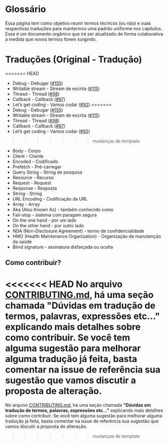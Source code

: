 # Glossário
Essa página tem como objetivo reunir termos técnicos (ou não) e suas respectivas traduções para mantermos uma padrão uniforme nos capítulos.  Esse é um documento orgânico que irá ser atualizado de forma colaborativa a medida que novos termos forem surgindo.

# Traduções (Original - Tradução)

<<<<<<< HEAD
* Debug - Debugar ([#155](https://github.com/braziljs/eloquente-javascript/issues/155))
* Writable stream - Stream de escrita ([#115](https://github.com/braziljs/eloquente-javascript/issues/115))
* Thread - Thread ([#98](https://github.com/braziljs/eloquente-javascript/issues/98))
* Callback - Callback ([#97](https://github.com/braziljs/eloquente-javascript/issues/97))
* Let’s get coding - Vamos codar ([#92](https://github.com/braziljs/eloquente-javascript/issues/92))
=======
* Debug - Debugar ([#155])
* Writable stream - Stream de escrita ([#115])
* Thread - Thread ([#98])
* Callback - Callback ([#97])
* Let’s get coding - Vamos codar ([#92])
>>>>>>> mudanças de template
* Body - Corpo 
* Client - Cliente
* Encoded - Codificado
* Prefetch - Pré-carregar
* Query String - String de pesquisa
* Resource - Recurso
* Request - Request
* Response - Resposta
* String - String
* URL Encoding - Codificação da URL
* Array - Array
* Aka (Also Known As) - também conhecido como
* Fail-stop - sistema com paragem segura
* On the one hand - por um lado
* On the other hand - por outro lado
* NDA (Non-Disclosure Agreement) - termo de confidencialidade
* HMO (Health Maintenance Organization) - Organização de manutenção da saúde
* Blind signature - assinatura disfarçada ou oculta

## Como contribuir?
<<<<<<< HEAD
No arquivo [CONTRIBUTING.md](https://github.com/braziljs/eloquente-javascript/blob/master/CONTRIBUTING.md), há uma seção chamada **"Dúvidas em tradução de termos, palavras, expressões etc..."** explicando mais detalhes sobre como contribuir. Se você tem alguma sugestão para melhorar alguma tradução já feita, basta comentar na issue de referência sua sugestão que vamos discutir a proposta de alteração.
=======
No arquivo [CONTRIBUTING.md], há uma seção chamada **"Dúvidas em tradução de termos, palavras, expressões etc..."** explicando mais detalhes sobre como contribuir. Se você tem alguma sugestão para melhorar alguma tradução já feita, basta comentar na issue de referência sua sugestão que vamos discutir a proposta de alteração.


[CONTRIBUTING.md]: https://github.com/cypherpunksbr/cypherpunks.com.br/blob/master/CONTRIBUTING.md
[#92]: https://github.com/braziljs/eloquente-javascript/issues/92
[#97]: https://github.com/braziljs/eloquente-javascript/issues/97
[#98]: https://github.com/braziljs/eloquente-javascript/issues/98
[#115]: https://github.com/braziljs/eloquente-javascript/issues/115
[#155]: https://github.com/braziljs/eloquente-javascript/issues/155
>>>>>>> mudanças de template
